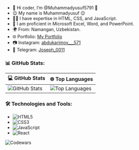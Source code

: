- 👋 Hi coder, I’m @Muhammadyusuf5791 👋  
- 😉 My name is Muhammadyusuf 😉  
- 👨‍💻 I have expertise in HTML, CSS, and JavaScript.  
- 💼 I am proficient in Microsoft Excel, Word, and PowerPoint.  
- 🌍 From: Namangan, Uzbekistan.  
- 🌐 Portfolio: [My Portfolio](https://www.abdukarimovv.uz/)
- 📷 Instagram: [abdukarimov___571](https://www.instagram.com/abdukarimov___571)  
- 💬 Telegram: [Joseph_0011](https://t.me/Joseph_0011)

### 📊 GitHub Stats:

| 💻 GitHub Stats | 🌐 Top Languages |
|--------------------|-----------------------|
| ![GitHub Stats](https://github-readme-stats.vercel.app/api?username=Muhammadyusuf5791&show_icons=true&theme=dark) | ![Top Languages](https://github-readme-stats.vercel.app/api/top-langs/?username=Muhammadyusuf5791&layout=compact&theme=dark) |

### 🛠 Technologies and Tools:
- ![HTML5](https://img.shields.io/badge/HTML5-%23E34F26.svg?&style=for-the-badge&logo=html5&logoColor=white)
- ![CSS3](https://img.shields.io/badge/CSS3-%231572B6.svg?&style=for-the-badge&logo=css3&logoColor=white)
- ![JavaScript](https://img.shields.io/badge/JavaScript-%23F7DF1E.svg?&style=for-the-badge&logo=javascript&logoColor=black)
- ![React]([https://img.shields.io/badge/React-%23F7DF1E.svg?&style=for-the-badge&logo=javascript&logoColor=black](https://www.google.com/url?sa=i&url=https%3A%2F%2Fmedium.com%2F%40samunyi90%2Fhow-to-make-custom-language-badges-for-your-profile-using-shields-io-ec69ea95dfc0&psig=AOvVaw3SIPQIPj5O_4mtoaxUfm5U&ust=1753277765905000&source=images&cd=vfe&opi=89978449&ved=0CBUQjRxqFwoTCMiJ6OvK0I4DFQAAAAAdAAAAABAE))

![Codewars](https://www.codewars.com/users/Muhammadyusuf5791/badges/large)
